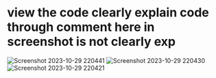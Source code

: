 # view the code clearly explain code  through comment here in screenshot is not clearly exp

![Screenshot 2023-10-29 220441](https://github.com/mindexpert7546/Learn-Grails/assets/89348788/4196a40a-5743-41cd-8d94-d57f268e32a6)
![Screenshot 2023-10-29 220430](https://github.com/mindexpert7546/Learn-Grails/assets/89348788/c3aaceb8-c19e-4a09-ba50-089f71744cd0)
![Screenshot 2023-10-29 220421](https://github.com/mindexpert7546/Learn-Grails/assets/89348788/09e12d61-7288-4a11-918d-756528bf3ff0)
